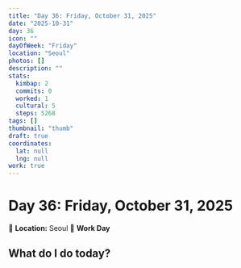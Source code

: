```yaml
---
title: "Day 36: Friday, October 31, 2025"
date: "2025-10-31"
day: 36
icon: ""
dayOfWeek: "Friday"
location: "Seoul"
photos: []
description: ""
stats:
  kimbap: 2
  commits: 0
  worked: 1
  cultural: 5
  steps: 5268
tags: []
thumbnail: "thumb"
draft: true
coordinates:
  lat: null
  lng: null
work: true
---
```

# Day 36: Friday, October 31, 2025

📍 **Location:** Seoul
💼 **Work Day**

## What do I do today?



